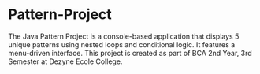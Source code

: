 # Pattern-Project
The Java Pattern Project is a console-based application that displays 5 unique patterns using nested loops and conditional logic. It features a menu-driven interface.  This project is created as part of BCA 2nd Year, 3rd Semester at Dezyne Ecole College.
